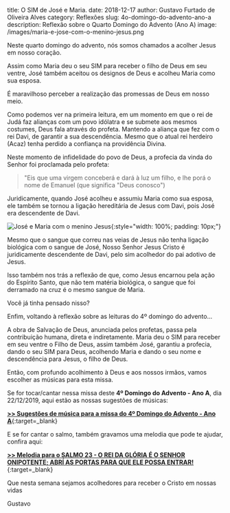 title: O SIM de José e Maria.
date: 2018-12-17
author: Gustavo Furtado de Oliveira Alves
category: Reflexões
slug: 4o-domingo-do-advento-ano-a
description: Reflexão sobre o Quarto Domingo do Advento (Ano A)
image: /images/maria-e-jose-com-o-menino-jesus.png

Neste quarto domingo do advento, nós somos chamados a acolher Jesus em nosso coração.

Assim como Maria deu o seu SIM para receber o filho de Deus em seu ventre,
José também aceitou os designos de Deus e acolheu Maria como sua esposa.

É maravilhoso perceber a realização das promessas de Deus em nosso meio.

Como podemos ver na primeira leitura, em um momento em que o rei de Judá faz alianças com um povo idólatra e se submete aos mesmos costumes, Deus fala através do profeta.
Mantendo a aliança que fez com o rei Davi, de garantir a sua descendência. Mesmo que o atual rei herdeiro (Acaz) tenha perdido a confiança na providência Divina.

Neste momento de infidelidade do povo de Deus, a profecia da vinda do Senhor foi proclamada pelo profeta:

> "Eis que uma virgem conceberá e dará à luz um filho, e lhe porá o nome de Emanuel (que significa "Deus conosco")

Juridicamente, quando José acolheu e assumiu Maria como sua esposa,
ele também se tornou a ligação hereditária de Jesus com Davi,
pois José era descendente de Davi.

![José e Maria com o menino Jesus](/images/maria-e-jose-com-o-menino-jesus.png){:style="width: 100%; padding: 10px;"}

Mesmo que o sangue que correu nas veias de Jesus não tenha ligação biológica com o
sangue de José, Nosso Senhor Jesus Cristo é juridicamente descendente de Davi,
pelo sim acolhedor do pai adotivo de Jesus.

Isso também nos trás a reflexão de que, como Jesus encarnou pela ação do Espírito Santo, que não tem matéria biológica, o sangue que foi derramado na cruz é o mesmo sangue de Maria.

Você já tinha pensado nisso?

Enfim, voltando à reflexão sobre as leituras do 4º domingo do advento...

A obra de Salvação de Deus, anunciada pelos profetas, passa pela contribuição humana, direta e indiretamente. Maria deu o SIM para receber em seu ventre o Filho de Deus,
assim também José, garantiu a profecia, dando o seu SIM para Deus, acolhendo Maria e dando o seu nome e descendência para Jesus, o filho de Deus.

Então, com profundo acolhimento à Deus e aos nossos irmãos, vamos escolher as músicas para esta missa.

Se for tocar/cantar nessa missa deste **4º Domingo do Advento - Ano A**, dia 22/12/2019,
aqui estão as nossas sugestões de músicas:

[**>> Sugestões de música para a missa do 4º Domingo do Advento - Ano A**](https://musicasparamissa.com.br/sugestoes-para/4o-domingo-do-advento-ano-a/){:target=\_blank}

E se for cantar o salmo, também gravamos uma melodia que pode te ajudar, confira aqui:

[**>> Melodia para o SALMO 23 - O REI DA GLÓRIA É O SENHOR ONIPOTENTE; ABRÍ AS PORTAS PARA QUE ELE POSSA ENTRAR!**](https://musicasparamissa.com.br/musica/salmo-23-o-rei-da-gloria-e-o-senhor-onipotente/){:target=\_blank}

Que nesta semana sejamos acolhedores para receber o Cristo em nossas vidas

Gustavo

